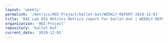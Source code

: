 ```yaml
---
layout: 'weekly'
permalink: '/metrics/HDI-Project/ballet-bot/WEEKLY-REPORT-2019-12-01'
title: 'DAI Lab OSS Metrics Metrics report for ballet-bot | WEEKLY-REPORT-2019-12-01'
organization: 'HDI-Project'
repository: 'ballet-bot'
current_date: '2019-12-01'
---
```

